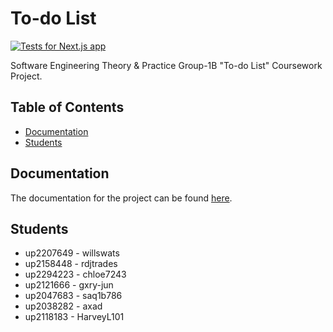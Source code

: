 # To-do List

[![Tests for Next.js app](https://github.com/setap-group-b/to-do-list/actions/workflows/test.yml/badge.svg)](https://github.com/setap-group-b/to-do-list/actions/workflows/test.yml)

Software Engineering Theory & Practice Group-1B "To-do List" Coursework Project.

## Table of Contents

<!--toc:start-->

- [Documentation](#documentation)
- [Students](#students)
<!--toc:end-->

## Documentation

The documentation for the project can be found [here](https://setap-to-do-list.readthedocs.io/en/latest/).

## Students

- up2207649 - willswats
- up2158448 - rdjtrades
- up2294223 - chloe7243
- up2121666 - gxry-jun
- up2047683 - saq1b786
- up2038282 - axad
- up2118183 - HarveyL101
